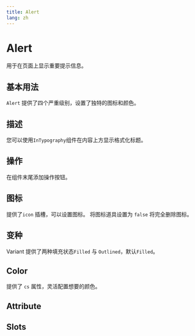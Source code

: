```yaml
---
title: Alert
lang: zh
---
```


<script setup lang="ts">
  import props from "../../../example/alert/description/zh-props.ts";
  import slots from "../../../example/alert/description/zh-slots.ts";
</script>


# Alert

用于在页面上显示重要提示信息。

## 基本用法

`Alert` 提供了四个严重级别，设置了独特的图标和颜色。

<demo src="../../../example/alert/base.vue" />

## 描述

您可以使用`InTypography`组件在内容上方显示格式化标题。

<demo src="../../../example/alert/description.vue" />

## 操作

在组件末尾添加操作按钮。

<demo src="../../../example/alert/actions.vue" />

## 图标

提供了`icon` 插槽，可以设置图标。 将图标道具设置为 `false` 将完全删除图标。

<demo src="../../../example/alert/icon.vue" />


## 变种

Variant 提供了两种填充状态`Filled` 与 `Outlined`，默认`Filled`。

<demo src="../../../example/alert/outlined.vue" />

## Color

提供了 `cs` 属性，灵活配置想要的颜色。

<demo src="../../../example/alert/color.vue" />

## Attribute

<data-table type="props" lang="zh" :data="props" />


## Slots
<data-table type="slots" lang="zh" :data="slots" />
